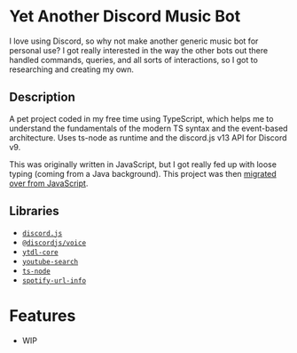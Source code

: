 # Yet Another Discord Music Bot
I love using Discord, so why not make another generic music bot for personal use? I got really interested in the way the other bots out there handled commands, queries, and all sorts of interactions, so I got to researching and creating my own.

## Description
A pet project coded in my free time using TypeScript, which helps me to understand the fundamentals of the modern TS syntax and the event-based architecture. Uses ts-node as runtime and the discord.js v13 API for Discord v9.

This was originally written in JavaScript, but I got really fed up with loose typing (coming from a Java background). This project was then [migrated over from JavaScript].

## Libraries
- [`discord.js`]
- [`@discordjs/voice`]
- [`ytdl-core`]
- [`youtube-search`]
- [`ts-node`]
- [`spotify-url-info`]

# Features
- WIP

[migrated over from JavaScript]: https://github.com/Shockch4rge/js-discord-bitjam
[`discord.js`]: https://www.npmjs.com/package/discord.js
[`@discordjs/voice`]: https://www.npmjs.com/package/@discordjs/voice
[`@discordjs/builders`]: https://www.npmjs.com/package/@discordjs/builders
[`ts-node`]: https://www.npmjs.com/package/ts-node
[`ytdl-core`]: https://www.npmjs.com/package/ytdl-core
[`youtube-search`]: https://www.npm.js.com/package/youtube-search
[`spotify-url-info`]: https://www.npmjs.com/package/spotify-url-info
